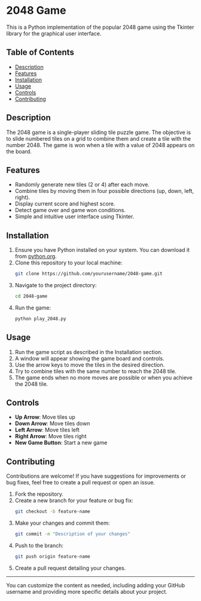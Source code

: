 # 2048 Game

This is a Python implementation of the popular 2048 game using the Tkinter library for the graphical user interface.

## Table of Contents
- [Description](#description)
- [Features](#features)
- [Installation](#installation)
- [Usage](#usage)
- [Controls](#controls)
- [Contributing](#contributing)

## Description

The 2048 game is a single-player sliding tile puzzle game. The objective is to slide numbered tiles on a grid to combine them and create a tile with the number 2048. The game is won when a tile with a value of 2048 appears on the board.

## Features

- Randomly generate new tiles (2 or 4) after each move.
- Combine tiles by moving them in four possible directions (up, down, left, right).
- Display current score and highest score.
- Detect game over and game won conditions.
- Simple and intuitive user interface using Tkinter.

## Installation

1. Ensure you have Python installed on your system. You can download it from [python.org](https://www.python.org/).
2. Clone this repository to your local machine:
   ```bash
   git clone https://github.com/yourusername/2048-game.git
   ```
3. Navigate to the project directory:
   ```bash
   cd 2048-game
   ```
4. Run the game:
   ```bash
   python play_2048.py
   ```

## Usage

1. Run the game script as described in the Installation section.
2. A window will appear showing the game board and controls.
3. Use the arrow keys to move the tiles in the desired direction.
4. Try to combine tiles with the same number to reach the 2048 tile.
5. The game ends when no more moves are possible or when you achieve the 2048 tile.

## Controls

- **Up Arrow**: Move tiles up
- **Down Arrow**: Move tiles down
- **Left Arrow**: Move tiles left
- **Right Arrow**: Move tiles right
- **New Game Button**: Start a new game

## Contributing

Contributions are welcome! If you have suggestions for improvements or bug fixes, feel free to create a pull request or open an issue.

1. Fork the repository.
2. Create a new branch for your feature or bug fix:
   ```bash
   git checkout -b feature-name
   ```
3. Make your changes and commit them:
   ```bash
   git commit -m "Description of your changes"
   ```
4. Push to the branch:
   ```bash
   git push origin feature-name
   ```
5. Create a pull request detailing your changes.

---

You can customize the content as needed, including adding your GitHub username and providing more specific details about your project.
